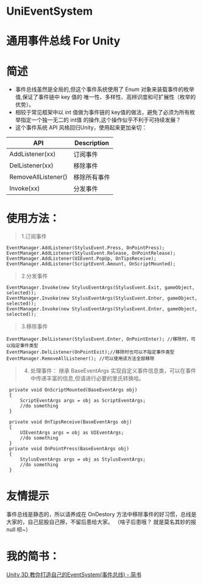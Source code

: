 # UniEventSystem
# 通用事件总线 For Unity

# 简述
* 事件总线虽然是全局的,但这个事件系统使用了 Enum 对象来装载事件的枚举值,保证了事件链中 key 值的 唯一性、多样性、高辨识度和可扩展性（枚举的优势）。
* 相较于常见框架中以 int 值做为事件链的 key值的做法，避免了必须为所有枚举指定一个独一无二的 int值 的操作,这个操作似乎不利于可持续发展？
* 这个事件系统 API 风格回归Unity，使用起来更加亲切：

|API|Description|
|---|------|
AddListener(xx) | 订阅事件
DelListener(xx) | 移除事件
RemoveAllListener() | 移除所有事件
Invoke(xx) |分发事件

 # 使用方法：
 
 > 1.订阅事件
```
EventManager.AddListener(StylusEvent.Press, OnPointPress);
EventManager.AddListener(StylusEvent.Release, OnPointRelease);
EventManager.AddListener(UIEvent.PopUp, OnTipsReceive);           
EventManager.AddListener(ScriptEvent.Amount, OnScriptMounted); 
```

> 2.分发事件
```
EventManager.Invoke(new StylusEventArgs(StylusEvent.Exit, gameObject, selected));
EventManager.Invoke(new StylusEventArgs(StylusEvent.Enter, gameObject, selected));
EventManager.Invoke(new StylusEventArgs(StylusEvent.Enter, gameObject, selected));
```

> 3.移除事件
```
EventManager.DelListener(StylusEvent.Enter, OnPointEnter); //移除时，可以指定事件类型
EventManager.DelListener(OnPointExit);//移除时也可以不指定事件类型
EventManager.RemoveAllListener(); //可以使用该方法全部移除
```

> 4. 处理事件：
继承 BaseEventArgs 实现自定义事件信息类，可以在事件中传递丰富的信息,但请进行必要的里氏转换哈。
```
 private void OnScriptMounted(BaseEventArgs obj)
 {
     ScriptEventArgs args = obj as ScriptEventArgs;
     //do something 
 }

 private void OnTipsReceive(BaseEventArgs obj)
 {
     UIEventArgs args = obj as UIEventArgs;
     //do something 
 }
 private void OnPointPress(BaseEventArgs obj)
 {
     StylusEventArgs args = obj as StylusEventArgs;
     //do something 
 }

```

# 友情提示
事件总线是静态的，所以请养成在 OnDestory 方法中移除事件的好习惯，总线是大家的，自己屁股自己擦，不留后患给大家。
（啥子后患哦？ 就是莫名其妙的报 null 呗~）

# 我的简书：
[Unity 3D 教你打造自己的EventSystem(事件总线) - 简书](https://www.jianshu.com/p/bf82beb41f7f)



